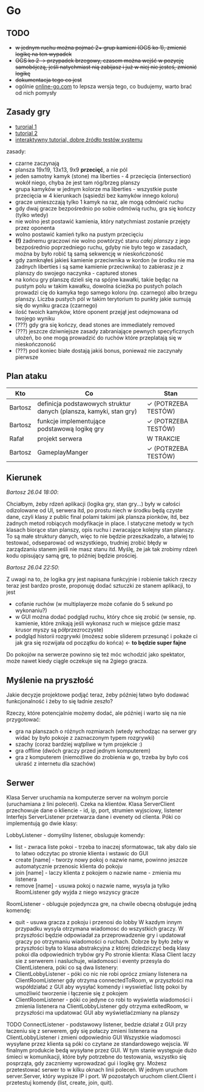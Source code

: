 # Go

## TODO
* ~~w jednym ruchu można pojmać 2+ grup kamieni (OGS ko 1), zmienić logikę na ten wypadek~~
* ~~OGS ko 2 -> przypadek brzegowy, czasem można wejść w pozycję samobójczą, jeśli natychmiast nią zabijasz i już w niej nie jesteś, zmienić logikę~~
* ~~dokumentacja tego co jest~~
* ogólnie [online-go.com](/online-go.com) to lepsza wersja tego, co budujemy, warto brać od nich pomysły

## Zasady gry
* [turorial 1](https://www.youtube.com/watch?v=5PTXdR8hLlQ)
* [tutorial 2](https://www.youtube.com/watch?v=YPMog4LAmvg)
* [interaktywny tutorial, dobre źródło testów systemu](https://online-go.com/learn-to-play-go/)

zasady:
* czarne zaczynają
* plansza 19x19, 13x13, 9x9 **przecięć**, a nie pól
* jeden samotny kamyk (stone) ma liberties - 4 przecięcia (intersection) wokół niego, chyba że jest tam róg/brzeg planszy
* grupa kamyków w jednym kolorze ma liberties - wszystkie puste przecięcia w 4 kierunkach (sąsiedzi bez kamyków innego koloru)
* gracze umieszczają tylko 1 kamyk na raz, ale mogą odmówić ruchu
* gdy dwaj gracze bezpośrednio po sobie odmówią ruchu, gra się kończy (tylko wtedy)
* nie wolno jest postawić kamienia, który natychmiast zostanie przejęty przez oponenta
* wolno postawić kamień tylko na pustym przecięciu
* **(!)** żadnemu graczowi nie wolno powtórzyć stanu *całej planszy* z jego bezpośrednio poprzedniego ruchu, gdyby nie było
tego w zasadach, można by było robić tą samą sekwencję w nieskończoność
* gdy zamknąłeś jakieś kamienie przeciwnika w kordon (w środku nie ma żadnych liberties i są same kamienie przeciwnika) to
zabierasz je z planszy do swojego naczynka - captured stones
* na końcu gry planszę dzieli się na spójne kawałki, takie będąc na pustym polu w takim kawałku, dowolna ścieżka po pustych
polach prowadzi cię do kamyka tego samego koloru (np. czarnego) albo brzegu planszy. Liczba pustych pól w takim terytorium to
punkty jakie sumują się do wyniku gracza (czarnego)
* ilość twoich kamyków, które oponent przejął jest odejmowana od twojego wyniku
* (???) gdy gra się kończy, dead stones are immediately removed
* (???) jeszcze dziwniejsze zasady zabraniające pewnych specyficznych ułożeń, bo one mogą prowadzić do ruchów które przeplatają
się w nieskończoność
* (???) pod koniec białe dostają jakiś bonus, ponieważ nie zaczynały pierwsze

## Plan ataku
| Kto | Co | Stan |
|---|---|---|
| Bartosz | definicja podstawowych struktur danych (plansza, kamyki, stan gry) | ✓ (POTRZEBA TESTÓW) |
| Bartosz | funkcje implementujące podstawową logikę gry | ✓ (POTRZEBA TESTÓW) |
| Rafał | projekt serwera | W TRAKCIE |
| Bartosz | GameplayManger | ✓ (POTRZEBA TESTÓW) |

## Kierunek

*Bartosz 26.04 18:00*:

Chciałbym, żeby rdzeń aplikacji (logika gry, stan gry...) były w całości odizolowane od UI, serwera itd, po prostu niech
w środku będą czyste dane, czyli klasy z public final polami takimi jak plansza pionków, itd, bez żadnych metod robiących
modyfikacje in place. I statyczne metody w tych klasach biorące stan planszy, opis ruchu i zwracające kolejny stan planszy.
To są małe struktury danych, więc to nie będzie przeszkadzało, a łatwiej to testować, odseparować od wszystkiego, trudniej
zrobić błędy w zarządzaniu stanem jeśli nie masz stanu itd. Myślę, że jak tak zrobimy rdzeń kodu opisujący samą grę, to później
będzie prościej.

*Bartosz 26.04 22:50*:

Z uwagi na to, że logika gry jest napisana funkcyjnie i robienie takich rzeczy teraz jest bardzo proste,
proponuję dodać sztuczki ze stanem aplikacji, to jest
* cofanie ruchów (w multiplayerze może cofanie do 5 sekund po wykonaniu?)
* w GUI można dodać podgląd ruchu, który chce się zrobić (w sensie, np. kamienie, które znikają jeśli wykonasz ruch
w miejsce gdzie masz krusor myszy są półprzezroczyste)
* podgląd historii rozgrywki (możesz sobie sliderem przesunąć i pokaże ci jak gra się rozwijała od początku do końca) <- **to będzie super fajne**

Do pokojów na serwerze powinno się też móc wchodzić jako spektator, może nawet kiedy ciągle oczekuje się na 2giego gracza.

## Myślenie na pryszłość
Jakie decyzje projektowe podjąć teraz, żeby później łatwo było dodawać funkcjonalność i żeby to się ładnie zeszło?

Rzeczy, które potencjalnie możemy dodać, ale później i warto się na nie przygotować:
* gra na planszach o różnych rozmiarach (wtedy wchodząc na serwer gry widać by było pokoje z zaznaczonym typem rozgrywki)
* szachy (coraz bardziej wątpliwe w tym projekcie :)
* gra offline (dwóch graczy przed jednym komputerem)
* gra z komputerem (niemożliwe do zrobienia w go, trzeba by było coś ukraść z internetu dla szachów)

## Serwer
Klasa Server uruchamia na komputerze server na wolnym porcie (uruchamiana z lini poleceń). Czeka na klientów.
Klasa ServerClient przechowuje dane o kliencie - id, ip, port, strumien wyjsciowy, listener
Interfejs ServerListener przetwarza dane i evenety od clienta. Póki co implementują go dwie klasy:

LobbyListener - domyślny listener, obsluguje komendy:
* list - zwraca liste pokoi - trzeba to inaczej sformatowac, tak aby dalo sie to latwo odczytac po stronie klienta i wstawic do GUI
* create [name] - tworzy nowy pokoj o nazwie name, powinno jeszcze automatycznie przenosic klienta do pokoju
* join [name] - laczy klienta z pokojem o nazwie name - zmienia mu listenera
* remove [name] - usuwa pokoj o nazwie name, wysyla ja tylko RoomListener gdy wyjda z niego wszyscy gracze

RoomListener - obluguje pojedyncza gre, na chwile obecną obsługuje jedną komendę:
* quit - usuwa gracza z pokoju i przenosi do lobby
W kazdym innym przypadku wysyla otrzymana wiadomosc do wszystkich graczy.
W przyszłości będzie odpowiadał za przeprowadzenie gry i updatował graczy po otrzymaniu wiadomości o ruchach. Dobrze by było żeby w przyszłości była to klasa abstrakcyjna z której dziedziczyć bedą klasy pokoi dla odpowiednich trybów gry
Po stronie klienta:
Klasa Client laczy sie z serwerem i nasluchuje, wiadomosci i eventy przesyla do ClientListenera, póki co są dwa listenery:
* ClientLobbyListener - póki co nic nie robi oprócz zmiany listenera na ClientRoomListener gdy otrzyma connectedToRoom, w przyszłości ma współdziałać z GUI aby wysyłać komendy i wyswietlać listę pokoi by umożliwić tworzenie i łączenie się z pokojem
* ClientRoomListener - póki co jedyne co robi to wyświetla wiadomości i zmienia listenera na ClientLobbyListener gdy otrzyma exitedRoom, w przyszłości ma updatować GUI aby wyświetlaćzmiany na planszy

TODO ConnectListener - podstawowy listener, bedzie działał z GUI przy łaczeniu się z serwerem, gdy się połaczy zmieni listenera na ClientLobbyListener i zmieni odpowiednio GUI
Wszystkie wiadomosci wysyłane przez klienta są póki co czytane ze standardowego wejscia. W finalnym produkcie bedą wysyłane przez GUI.
W tym stanie występuje dużo śmieci w komunikacji, które były potrzebne do testowania, wszystko się posprząta, gdy zaczniemy wprowadzać gui i logikę gry.
Możesz przetestować serwer to w kilku oknach linii poleceń. W jednym uruchom server.Server, który wypisze IP i port. W pozostałych uruchom client.Client i przetestuj komendy (list, create, join, quit).
